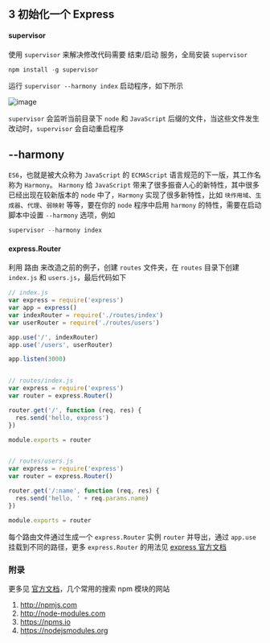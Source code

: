 ## 3 初始化一个 Express 

#### supervisor

使用 `supervisor` 来解决修改代码需要 结束/启动 服务，全局安装 `supervisor`

```js
npm install -g supervisor
```

运行 `supervisor --harmony index` 启动程序，如下所示

![image](https://github.com/nswbmw/N-blog/blob/master/book/img/3.1.2.png)

`supervisor` 会监听当前目录下 `node` 和 `JavaScript` 后缀的文件，当这些文件发生改动时，`supervisor` 会自动重启程序


## --harmony

`ES6`，也就是被大众称为 `JavaScript` 的 `ECMAScript` 语言规范的下一版，其工作名称为 `Harmony`。 `Harmony` 给 `JavaScript` 带来了很多振奋人心的新特性，其中很多已经出现在较新版本的 `node` 中了，`Harmony` 实现了很多新特性，比如 `块作用域`、`生成器`、`代理`、`弱映射` 等等，要在你的 `node` 程序中启用 `harmony` 的特性，需要在启动脚本中设置 `--harmony` 选项，例如

```js
supervisor --harmony index
```


#### express.Router

利用 路由 来改造之前的例子，创建 `routes` 文件夹，在 `routes` 目录下创建 `index.js` 和 `users.js`，最后代码如下

```js
// index.js
var express = require('express')
var app = express()
var indexRouter = require('./routes/index')
var userRouter = require('./routes/users')

app.use('/', indexRouter)
app.use('/users', userRouter)

app.listen(3000)


// routes/index.js
var express = require('express')
var router = express.Router()

router.get('/', function (req, res) {
  res.send('hello, express')
})

module.exports = router


// routes/users.js
var express = require('express')
var router = express.Router()

router.get('/:name', function (req, res) {
  res.send('hello, ' + req.params.name)
})

module.exports = router
```

每个路由文件通过生成一个 `express.Router` 实例 `router` 并导出，通过 `app.use` 挂载到不同的路径，更多 `express.Router` 的用法见 [express 官方文档](http://expressjs.com/en/4x/api.html#router)

### 附录

更多见 [官方文档](http://expressjs.com/en/4x/api.html#app.use)，几个常用的搜索 npm 模块的网站

1. http://npmjs.com
2. http://node-modules.com
3. https://npms.io
4. https://nodejsmodules.org

